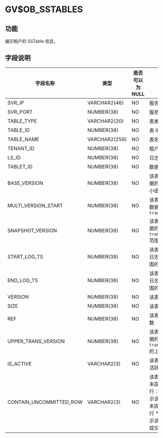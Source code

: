 GV$OB_SSTABLES 
===================================



功能 
-----------------------

展示租户的 SSTable 信息。

字段说明 
-------------------------



|          字段名称           |      类型       | 是否可以为 NULL |                                                                                 描述                                                                                 |
|-------------------------|---------------|------------|--------------------------------------------------------------------------------------------------------------------------------------------------------------------|
| SVR_IP                  | VARCHAR2(46)  | NO         | 服务器 IP 地址                                                                                                                                                          |
| SVR_PORT                | NUMBER(38)    | NO         | 服务器端口号                                                                                                                                                             |
| TABLE_TYPE              | VARCHAR2(20)  | NO         | 表类型                                                                                                                                                                |
| TABLE_ID                | NUMBER(38)    | NO         | 表 ID                                                                                                                                                               |
| TABLE_NAME              | VARCHAR2(256) | NO         | 表名                                                                                                                                                                 |
| TENANT_ID               | NUMBER(38)    | NO         | 租户 ID                                                                                                                                                              |
| LS_ID                   | NUMBER(38)    | NO         | 日志流 ID                                                                                                                                                             |
| TABLET_ID               | NUMBER(38)    | NO         | 数据分片 ID                                                                                                                                                            |
| BASE_VERSION            | NUMBER(38)    | NO         | 该表中存储数据的  范围的最小值                                                                                                                                                   |
| MULTI_VERSION_START     | NUMBER(38)    | NO         | 该表中多版本数据的起始 `trans_version`                                                                                                                                        |
| SNAPSHOT_VERSION        | NUMBER(38)    | NO         | 该表中存储数据的 `trans_version` 范围的最大值                                                                                                                                    |
| START_LOG_TS            | NUMBER(38)    | NO         | 该表中数据的日志时间戳范围的左边界                                                                                                                                                  |
| END_LOG_TS              | NUMBER(38)    | NO         | 该表中数据的日志时间戳范围的右边界                                                                                                                                                  |
| VERSION                 | NUMBER(38)    | NO         | 该表的版本                                                                                                                                                              |
| SIZE                    | NUMBER(38)    | NO         | 该表的大小                                                                                                                                                              |
| REF                     | NUMBER(38)    | NO         | 该表引用的计数                                                                                                                                                            |
| UPPER_TRANS_VERSION     | NUMBER(38)    | NO         | 该表中存储数据的 `trans_version` 的上限                                                                                                                                       |
| IS_ACTIVE               | VARCHAR2(3)   | NO         | 该表是否处于活跃状态                                                                                                                                                         |
| CONTAIN_UNCOMMITTED_ROW | VARCHAR2(3)   | NO         | 该表是否包含未提交的事务行： * `NO`：表示该表不包含未提交的事务行   * `YES`：表示该表包含未提交的事务行    |



